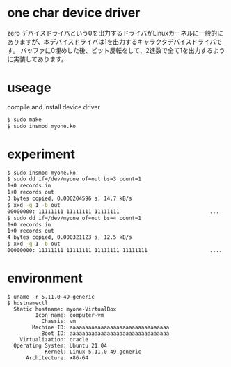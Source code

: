 # one char device driver
zero デバイスドライバという0を出力するドライバがLinuxカーネルに一般的にありますが、本デバイスドライバは1を出力するキャラクタデバイスドライバです。
バッファに0埋めした後、ビット反転をして、2進数で全て1を出力するように実装してあります。

# useage

compile and install device driver
```bash
$ sudo make
$ sudo insmod myone.ko
```

# experiment

```bash
$ sudo insmod myone.ko 
$ sudo dd if=/dev/myone of=out bs=3 count=1
1+0 records in
1+0 records out
3 bytes copied, 0.000204596 s, 14.7 kB/s
$ xxd -g 1 -b out
00000000: 11111111 11111111 11111111                             ...
$ sudo dd if=/dev/myone of=out bs=4 count=1
1+0 records in
1+0 records out
4 bytes copied, 0.000321123 s, 12.5 kB/s
$ xxd -g 1 -b out
00000000: 11111111 11111111 11111111 11111111                    ....
```

# environment
```
$ uname -r 5.11.0-49-generic
$ hostnamectl
  Static hostname: myone-VirtualBox
         Icon name: computer-vm
           Chassis: vm
        Machine ID: aaaaaaaaaaaaaaaaaaaaaaaaaaaaaaaa
           Boot ID: aaaaaaaaaaaaaaaaaaaaaaaaaaaaaaaa
    Virtualization: oracle
  Operating System: Ubuntu 21.04
            Kernel: Linux 5.11.0-49-generic
      Architecture: x86-64
```
